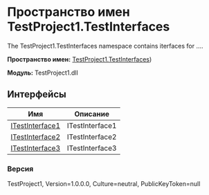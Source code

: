 # Пространство имен TestProject1.TestInterfaces

The TestProject1.TestInterfaces namespace contains iterfaces for ....

**Пространство имен:** [TestProject1.TestInterfaces](TestProject1/TestInterfaces/TestProject1.TestInterfaces))

**Модуль:** TestProject1.dll
## Интерфейсы
| Имя | Описание |
| --- | -------- |
| [ITestInterface1](TestProject1/TestInterfaces/ITestInterface1) | ITestInterface1 |
| [ITestInterface2](TestProject1/TestInterfaces/ITestInterface2) | ITestInterface2 |
| [ITestInterface3](TestProject1/TestInterfaces/ITestInterface3) | ITestInterface3 |

### Версия
TestProject1, Version=1.0.0.0, Culture=neutral, PublicKeyToken=null
